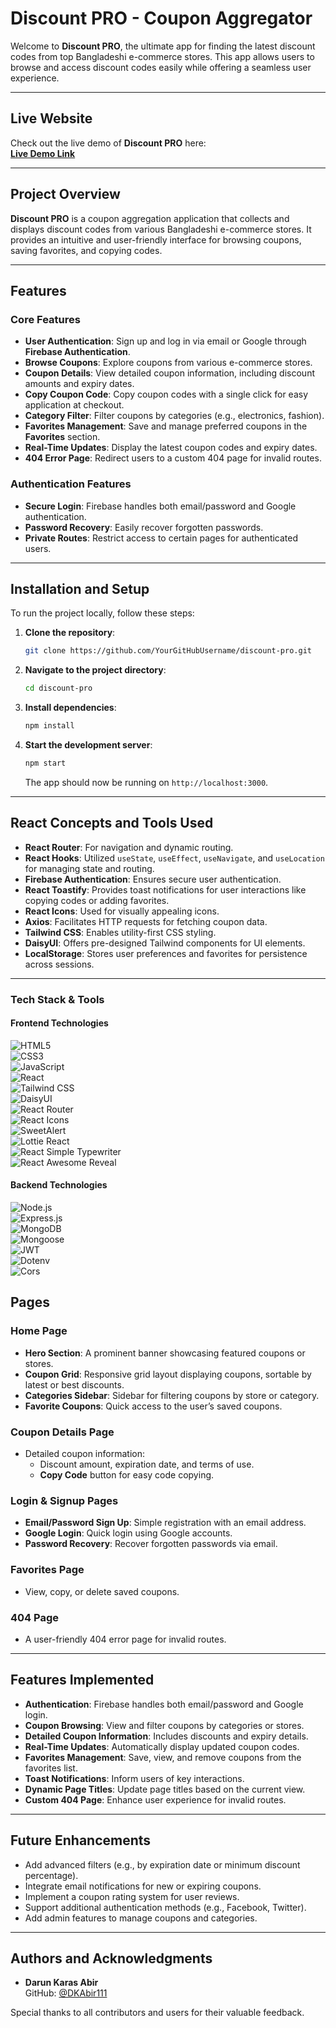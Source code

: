 # **Discount PRO** - Coupon Aggregator

Welcome to **Discount PRO**, the ultimate app for finding the latest discount codes from top Bangladeshi e-commerce stores. This app allows users to browse and access discount codes easily while offering a seamless user experience.

---

## Live Website

Check out the live demo of **Discount PRO** here:  
**[Live Demo Link](https://effervescent-profiterole-63765b.netlify.app/)**

---

## Project Overview

**Discount PRO** is a coupon aggregation application that collects and displays discount codes from various Bangladeshi e-commerce stores. It provides an intuitive and user-friendly interface for browsing coupons, saving favorites, and copying codes.

---

## Features

### Core Features
- **User Authentication**: Sign up and log in via email or Google through **Firebase Authentication**.
- **Browse Coupons**: Explore coupons from various e-commerce stores.
- **Coupon Details**: View detailed coupon information, including discount amounts and expiry dates.
- **Copy Coupon Code**: Copy coupon codes with a single click for easy application at checkout.
- **Category Filter**: Filter coupons by categories (e.g., electronics, fashion).
- **Favorites Management**: Save and manage preferred coupons in the **Favorites** section.
- **Real-Time Updates**: Display the latest coupon codes and expiry dates.
- **404 Error Page**: Redirect users to a custom 404 page for invalid routes.

### Authentication Features
- **Secure Login**: Firebase handles both email/password and Google authentication.
- **Password Recovery**: Easily recover forgotten passwords.
- **Private Routes**: Restrict access to certain pages for authenticated users.

---

## Installation and Setup

To run the project locally, follow these steps:

1. **Clone the repository**:
   ```bash
   git clone https://github.com/YourGitHubUsername/discount-pro.git
   ```

2. **Navigate to the project directory**:
   ```bash
   cd discount-pro
   ```

3. **Install dependencies**:
   ```bash
   npm install
   ```

4. **Start the development server**:
   ```bash
   npm start
   ```

   The app should now be running on `http://localhost:3000`.

---

## React Concepts and Tools Used

- **React Router**: For navigation and dynamic routing.
- **React Hooks**: Utilized `useState`, `useEffect`, `useNavigate`, and `useLocation` for managing state and routing.
- **Firebase Authentication**: Ensures secure user authentication.
- **React Toastify**: Provides toast notifications for user interactions like copying codes or adding favorites.
- **React Icons**: Used for visually appealing icons.
- **Axios**: Facilitates HTTP requests for fetching coupon data.
- **Tailwind CSS**: Enables utility-first CSS styling.
- **DaisyUI**: Offers pre-designed Tailwind components for UI elements.
- **LocalStorage**: Stores user preferences and favorites for persistence across sessions.

---
### **Tech Stack & Tools**  

#### **Frontend Technologies**  
![HTML5](https://img.shields.io/badge/HTML5-E34F26?style=for-the-badge&logo=html5&logoColor=white)  
![CSS3](https://img.shields.io/badge/CSS3-1572B6?style=for-the-badge&logo=css3&logoColor=white)  
![JavaScript](https://img.shields.io/badge/JavaScript-F7DF1E?style=for-the-badge&logo=javascript&logoColor=black)  
![React](https://img.shields.io/badge/React-20232A?style=for-the-badge&logo=react&logoColor=61DAFB)  
![Tailwind CSS](https://img.shields.io/badge/TailwindCSS-38B2AC?style=for-the-badge&logo=tailwind-css&logoColor=white)  
![DaisyUI](https://img.shields.io/badge/DaisyUI-5A4F5A?style=for-the-badge&logo=daisyui&logoColor=white)  
![React Router](https://img.shields.io/badge/React_Router-CA4245?style=for-the-badge&logo=react-router&logoColor=white)  
![React Icons](https://img.shields.io/badge/React_Icons-E91E63?style=for-the-badge&logo=react&logoColor=white)  
![SweetAlert](https://img.shields.io/badge/SweetAlert-FFC107?style=for-the-badge&logo=sweetalert&logoColor=black)  
![Lottie React](https://img.shields.io/badge/Lottie_React-FF6F61?style=for-the-badge&logo=lottie&logoColor=white)  
![React Simple Typewriter](https://img.shields.io/badge/React_Simple_Typewriter-FFD700?style=for-the-badge&logo=react&logoColor=black)  
![React Awesome Reveal](https://img.shields.io/badge/React_Awesome_Reveal-8A2BE2?style=for-the-badge&logo=react&logoColor=white)  

#### **Backend Technologies**  
![Node.js](https://img.shields.io/badge/Node.js-339933?style=for-the-badge&logo=nodedotjs&logoColor=white)  
![Express.js](https://img.shields.io/badge/Express.js-000000?style=for-the-badge&logo=express&logoColor=white)  
![MongoDB](https://img.shields.io/badge/MongoDB-47A248?style=for-the-badge&logo=mongodb&logoColor=white)  
![Mongoose](https://img.shields.io/badge/Mongoose-880000?style=for-the-badge&logo=mongoose&logoColor=white)  
![JWT](https://img.shields.io/badge/JWT-000000?style=for-the-badge&logo=JSON-web-tokens&logoColor=white)  
![Dotenv](https://img.shields.io/badge/Dotenv-4E9A06?style=for-the-badge&logo=dotenv&logoColor=white)  
![Cors](https://img.shields.io/badge/Cors-007ACC?style=for-the-badge&logo=javascript&logoColor=white)  


## Pages

### Home Page

- **Hero Section**: A prominent banner showcasing featured coupons or stores.
- **Coupon Grid**: Responsive grid layout displaying coupons, sortable by latest or best discounts.
- **Categories Sidebar**: Sidebar for filtering coupons by store or category.
- **Favorite Coupons**: Quick access to the user’s saved coupons.

### Coupon Details Page

- Detailed coupon information:
  - Discount amount, expiration date, and terms of use.
  - **Copy Code** button for easy code copying.

### Login & Signup Pages

- **Email/Password Sign Up**: Simple registration with an email address.
- **Google Login**: Quick login using Google accounts.
- **Password Recovery**: Recover forgotten passwords via email.

### Favorites Page

- View, copy, or delete saved coupons.

### 404 Page

- A user-friendly 404 error page for invalid routes.

---

## Features Implemented

- **Authentication**: Firebase handles both email/password and Google login.
- **Coupon Browsing**: View and filter coupons by categories or stores.
- **Detailed Coupon Information**: Includes discounts and expiry details.
- **Real-Time Updates**: Automatically display updated coupon codes.
- **Favorites Management**: Save, view, and remove coupons from the favorites list.
- **Toast Notifications**: Inform users of key interactions.
- **Dynamic Page Titles**: Update page titles based on the current view.
- **Custom 404 Page**: Enhance user experience for invalid routes.

---

## Future Enhancements

- Add advanced filters (e.g., by expiration date or minimum discount percentage).
- Integrate email notifications for new or expiring coupons.
- Implement a coupon rating system for user reviews.
- Support additional authentication methods (e.g., Facebook, Twitter).
- Add admin features to manage coupons and categories.

---

## Authors and Acknowledgments

- **Darun Karas Abir**  
  GitHub: [@DKAbir111](https://github.com/DKAbir111)

Special thanks to all contributors and users for their valuable feedback.


